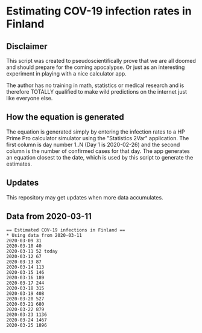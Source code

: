 # Estimating COV-19 infection rates in Finland

## Disclaimer

This script was created to pseudoscientifically prove that we are all doomed
and should prepare for the coming apocalypse. Or just as an interesting
experiment in playing with a nice calculator app.

The author has no training in math, statistics or medical research and is
therefore TOTALLY qualified to make wild predictions on the internet just like
everyone else.

## How the equation is generated

The equation is generated simply by entering the infection rates to a HP Prime
Pro calculator simulator using the "Statistics 2Var" application.
The first column is day number 1..N (Day 1 is 2020-02-26) and the second column
is the number of confirmed cases for that day.
The app generates an equation closest to the date, which is used by this script
to generate the estimates.

## Updates

This repository may get updates when more data accumulates.

## Data from 2020-03-11

```
== Estimated COV-19 infections in Finland ==
* Using data from 2020-03-11
2020-03-09 31
2020-03-10 40
2020-03-11 52 today
2020-03-12 67
2020-03-13 87
2020-03-14 113
2020-03-15 146
2020-03-16 189
2020-03-17 244
2020-03-18 315
2020-03-19 408
2020-03-20 527
2020-03-21 680
2020-03-22 879
2020-03-23 1136
2020-03-24 1467
2020-03-25 1896
```
